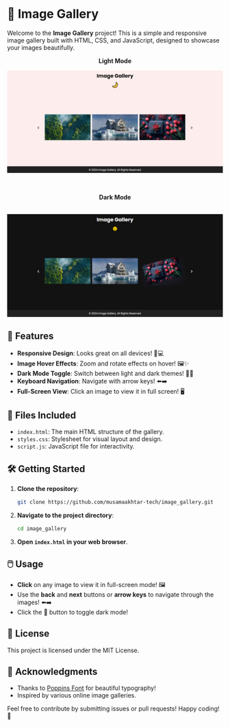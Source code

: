 # 🌟 Image Gallery

Welcome to the **Image Gallery** project! This is a simple and responsive image gallery built with HTML, CSS, and JavaScript, designed to showcase your images beautifully. 

<center><b>Light Mode</b></center>
<p align="center">
  <kbd>
    <img src="https://github.com/musamaakhtar-tech/Image_Gallery/blob/main/Image_Gallery_Light.png" alt="Image Gallery Light Mode Demo">
  </kbd>
</p>

<br><center><b>Dark Mode</b></center></br>
<p align="center">
  <kbd>
    <img src="https://github.com/musamaakhtar-tech/Image_Gallery/blob/main/Image_Gallery_Dark.png" alt="Image Gallery Dark Mode Demo">
  </kbd>
</p>

## 🚀 Features

- **Responsive Design**: Looks great on all devices! 📱💻
- **Image Hover Effects**: Zoom and rotate effects on hover! 🖼️✨
- **Dark Mode Toggle**: Switch between light and dark themes! 🌙🌞
- **Keyboard Navigation**: Navigate with arrow keys! ⬅️➡️
- **Full-Screen View**: Click an image to view it in full screen! 🖥️

## 📁 Files Included

- `index.html`: The main HTML structure of the gallery.
- `styles.css`: Stylesheet for visual layout and design.
- `script.js`: JavaScript file for interactivity.

## 🛠️ Getting Started

1. **Clone the repository**:

   ```bash
   git clone https://github.com/musamaakhtar-tech/image_gallery.git
   ```

2. **Navigate to the project directory**:

   ```bash
   cd image_gallery
   ```

3. **Open `index.html` in your web browser**.

## 🖱️ Usage

- **Click** on any image to view it in full-screen mode! 🖼️
- Use the **back** and **next** buttons or **arrow keys** to navigate through the images! ⬅️➡️
- Click the **🌙** button to toggle dark mode!

## 📜 License

This project is licensed under the MIT License.

## 🙌 Acknowledgments

- Thanks to [Poppins Font](https://fonts.google.com/specimen/Poppins) for beautiful typography!
- Inspired by various online image galleries.

Feel free to contribute by submitting issues or pull requests! Happy coding! 🎉
